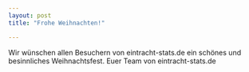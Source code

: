 ```yaml
---
layout: post
title: "Frohe Weihnachten!"

---
```


Wir wünschen allen Besuchern von eintracht-stats.de ein schönes und besinnliches Weihnachtsfest. Euer Team von eintracht-stats.de


